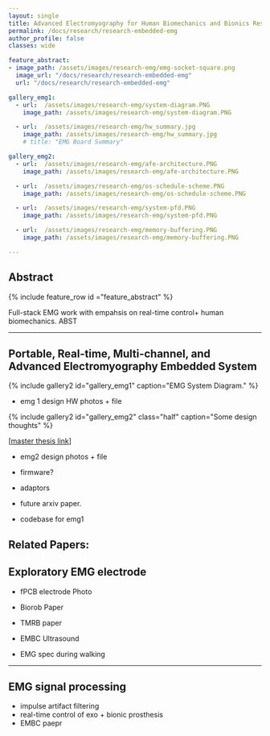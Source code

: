 ```yaml
---
layout: single
title: Advanced Electromyography for Human Biomechanics and Bionics Research
permalink: /docs/research/research-embedded-emg
author_profile: false
classes: wide

feature_abstract:
- image_path: /assets/images/research-emg/emg-socket-square.png
  image_url: "/docs/research/research-embedded-emg" 
  url: "/docs/research/research-embedded-emg" 

gallery_emg1:
  - url:  /assets/images/research-emg/system-diagram.PNG
    image_path: /assets/images/research-emg/system-diagram.PNG

  - url:  /assets/images/research-emg/hw_summary.jpg
    image_path: /assets/images/research-emg/hw_summary.jpg
    # title: "EMG Board Summary"

gallery_emg2:
  - url:  /assets/images/research-emg/afe-architecture.PNG
    image_path: /assets/images/research-emg/afe-architecture.PNG

  - url:  /assets/images/research-emg/os-schedule-scheme.PNG
    image_path: /assets/images/research-emg/os-schedule-scheme.PNG

  - url:  /assets/images/research-emg/system-pfd.PNG
    image_path: /assets/images/research-emg/system-pfd.PNG

  - url:  /assets/images/research-emg/memory-buffering.PNG
    image_path: /assets/images/research-emg/memory-buffering.PNG

---
```


## Abstract

{% include feature_row id ="feature_abstract" %}

Full-stack EMG work with empahsis on real-time control+ human biomechanics. ABST

---


## Portable, Real-time, Multi-channel, and Advanced Electromyography Embedded System


{% include gallery2 id="gallery_emg1" caption="EMG System Diagram." %} 

- emg 1 design HW photos + file


{% include gallery2 id="gallery_emg2" class="half" caption="Some design thoughts" %}


\[[master thesis link](https://dspace.mit.edu/handle/1721.1/124074)\]


- emg2 design photos + file
- firmware?
- adaptors

- future arxiv paper.
- codebase for emg1

Related Papers: 
---

## Exploratory EMG electrode

- fPCB electrode Photo
- Biorob Paper
- TMRB paper 
- EMBC Ultrasound

- EMG spec during walking

---

## EMG signal processing 

- impulse artifact filtering
- real-time control of exo + bionic prosthesis
- EMBC paepr 


